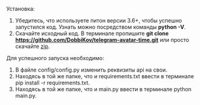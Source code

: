 Установка:
  1. Убедитесь, что используете питон версии 3.6+, чтобы успешно запустился код. Узнать можно посредством команды **python -V**.
  2. Скачайте исходный код. В терминале пропишите **git clone https://github.com/DobbiKov/telegram-avatar-time.git** или просто скачайте [zip](https://github.com/mumtozvalijonov/telegram-avatar-time/archive/master.zip).

Для успешного запуска необходимо:
  1. В файле config/config.py изменить реквизиты api на свои.
  2. Находясь в той же папке, что и requirements.txt ввести в терминале pip install -r requirements.txt.
  3. Находясь в той же папке, что и main.py ввести в терминале python main.py.
